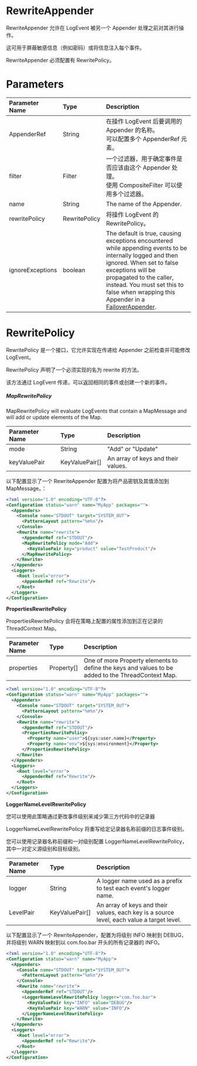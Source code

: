 # RewriteAppender

RewriteAppender 允许在 LogEvent 被另一个 Appender 处理之前对其进行操作。

这可用于屏蔽敏感信息（例如密码）或将信息注入每个事件。 

RewriteAppender 必须配置有 RewritePolicy。 

# Parameters

| Parameter Name   | Type          | Description                                                  |
| :--------------- | :------------ | :----------------------------------------------------------- |
| AppenderRef      | String        | 在操作 LogEvent 后要调用的 Appender 的名称。<br/>可以配置多个 AppenderRef 元素。 |
| filter           | Filter        | 一个过滤器，用于确定事件是否应该由这个 Appender 处理。<br/>使用 CompositeFilter 可以使用多个过滤器。 |
| name             | String        | The name of the Appender.                                    |
| rewritePolicy    | RewritePolicy | 将操作 LogEvent 的 RewritePolicy。                           |
| ignoreExceptions | boolean       | The default is true, causing exceptions encountered while appending events to be internally logged and then ignored. When set to false exceptions will be propagated to the caller, instead. You must set this to false when wrapping this Appender in a [FailoverAppender](http://logging.apache.org/log4j/2.x/manual/appenders.html#FailoverAppender). |

# RewritePolicy

RewritePolicy 是一个接口，它允许实现在传递给 Appender 之前检查并可能修改 LogEvent。 

RewritePolicy 声明了一个必须实现的名为 rewrite 的方法。

该方法通过 LogEvent 传递，可以返回相同的事件或创建一个新的事件。



##### MapRewritePolicy

MapRewritePolicy will evaluate LogEvents that contain a MapMessage and will add or update elements of the Map.

| Parameter Name | Type           | Description                        |
| :------------- | :------------- | :--------------------------------- |
| mode           | String         | "Add" or "Update"                  |
| keyValuePair   | KeyValuePair[] | An array of keys and their values. |



以下配置显示了一个 RewriteAppender 配置为将产品密钥及其值添加到 MapMessage。：

```xml
<?xml version="1.0" encoding="UTF-8"?>
<Configuration status="warn" name="MyApp" packages="">
  <Appenders>
    <Console name="STDOUT" target="SYSTEM_OUT">
      <PatternLayout pattern="%m%n"/>
    </Console>
    <Rewrite name="rewrite">
      <AppenderRef ref="STDOUT"/>
      <MapRewritePolicy mode="Add">
        <KeyValuePair key="product" value="TestProduct"/>
      </MapRewritePolicy>
    </Rewrite>
  </Appenders>
  <Loggers>
    <Root level="error">
      <AppenderRef ref="Rewrite"/>
    </Root>
  </Loggers>
</Configuration>
```



**PropertiesRewritePolicy**

PropertiesRewritePolicy 会将在策略上配置的属性添加到正在记录的 ThreadContext Map。



| Parameter Name | Type       | Description                                                  |
| :------------- | :--------- | :----------------------------------------------------------- |
| properties     | Property[] | One of more Property elements to define the keys and values to be added to the ThreadContext Map. |

```xml
<?xml version="1.0" encoding="UTF-8"?>
<Configuration status="warn" name="MyApp" packages="">
  <Appenders>
    <Console name="STDOUT" target="SYSTEM_OUT">
      <PatternLayout pattern="%m%n"/>
    </Console>
    <Rewrite name="rewrite">
      <AppenderRef ref="STDOUT"/>
      <PropertiesRewritePolicy>
        <Property name="user">${sys:user.name}</Property>
        <Property name="env">${sys:environment}</Property>
      </PropertiesRewritePolicy>
    </Rewrite>
  </Appenders>
  <Loggers>
    <Root level="error">
      <AppenderRef ref="Rewrite"/>
    </Root>
  </Loggers>
</Configuration>
```

**LoggerNameLevelRewritePolicy**

您可以使用此策略通过更改事件级别来减少第三方代码中的记录器

LoggerNameLevelRewritePolicy 将重写给定记录器名称前缀的日志事件级别。

您可以使用记录器名称前缀和一对级别配置 LoggerNameLevelRewritePolicy，其中一对定义源级别和目标级别。

| Parameter Name | Type           | Description                                                  |
| :------------- | :------------- | :----------------------------------------------------------- |
| logger         | String         | A logger name used as a prefix to test each event's logger name. |
| LevelPair      | KeyValuePair[] | An array of keys and their values, each key is a source level, each value a target level. |

以下配置显示了一个 RewriteAppender，配置为将级别 INFO 映射到 DEBUG，并将级别 WARN 映射到以 com.foo.bar 开头的所有记录器的 INFO。

```xml
<?xml version="1.0" encoding="UTF-8"?>
<Configuration status="warn" name="MyApp">
  <Appenders>
    <Console name="STDOUT" target="SYSTEM_OUT">
      <PatternLayout pattern="%m%n"/>
    </Console>
    <Rewrite name="rewrite">
      <AppenderRef ref="STDOUT"/>
      <LoggerNameLevelRewritePolicy logger="com.foo.bar">
        <KeyValuePair key="INFO" value="DEBUG"/>
        <KeyValuePair key="WARN" value="INFO"/>
      </LoggerNameLevelRewritePolicy>
    </Rewrite>
  </Appenders>
  <Loggers>
    <Root level="error">
      <AppenderRef ref="Rewrite"/>
    </Root>
  </Loggers>
</Configuration>
```


